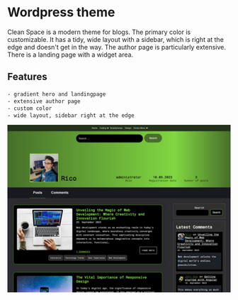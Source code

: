 # Wordpress theme

Clean Space is a modern theme for blogs. The primary color is customizable.
It has a tidy, wide layout with a sidebar, which is right at the edge and 
doesn't get in the way. The author page is particularly extensive. 
There is a landing page with a widget area.

## Features
    - gradient hero and landingpage
    - extensive author page
    - custom color
    - wide layout, sidebar right at the edge

![Preview](/screenshot.jpg)
